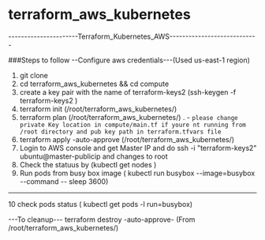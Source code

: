 # terraform_aws_kubernetes
----------------------Terraform_Kubernetes_AWS----------------------------

###Steps to follow
--Configure aws credentials---(Used us-east-1 region)
1. git clone 
2. cd terraform_aws_kubernetes && cd compute 
3. create a key pair with the name of terraform-keys2 (ssh-keygen -f terraform-keys2 )
4. terraform init (/root/terraform_aws_kubernetes/) 
5. terraform plan (/root/terraform_aws_kubernetes/) . - `please change private Key location in compute/main.tf if youre nt running from /root directory and pub key path in terraform.tfvars file`
6. terraform apply -auto-approve (/root/terraform_aws_kubernetes/)
7. Login to AWS console and get Master IP and do ssh -i "terraform-keys2" ubuntu@master-publicip and changes to root
8. Check the statuus by (kubectl get nodes )
9. Run pods from busy box image ( kubectl run busybox --image=busybox --command -- sleep 3600)
------------------------------
10 check pods status ( kubectl get pods -l run=busybox)


---To cleanup---
terraform destroy -auto-approve- (From /root/terraform_aws_kubernetes/)
